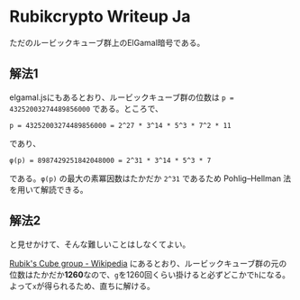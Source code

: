 # Rubikcrypto Writeup Ja

ただのルービックキューブ群上のElGamal暗号である。

## 解法1

elgamal.jsにもあるとおり、ルービックキューブ群の位数は `p = 43252003274489856000` である。ところで、

```
p = 43252003274489856000 = 2^27 * 3^14 * 5^3 * 7^2 * 11
```

であり、

```
φ(p) = 8987429251842048000 = 2^31 * 3^14 * 5^3 * 7
```

である。`φ(p)` の最大の素冪因数はたかだか `2^31` であるため Pohlig–Hellman 法を用いて解読できる。

## 解法2

と見せかけて、そんな難しいことはしなくてよい。

[Rubik's Cube group - Wikipedia](https://en.wikipedia.org/wiki/Rubik%27s_Cube_group#Group_structure) にあるとおり、ルービックキューブ群の元の位数はたかだか**1260**なので、`g`を1260回くらい掛けると必ずどこかで`h`になる。よって`x`が得られるため、直ちに解ける。
